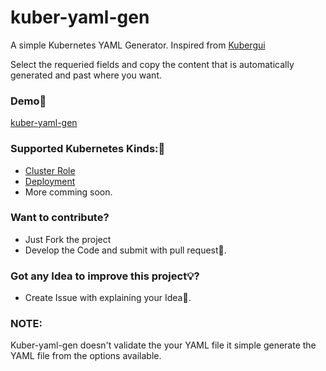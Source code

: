 
# kuber-yaml-gen
A simple Kubernetes YAML Generator. Inspired from [Kubergui](https://github.com/BrandonPotter/kubergui) 

Select the requeried fields and copy the content that is automatically generated and past where you want.

### **Demo🎉**

[kuber-yaml-gen](https://mohansai1997.github.io/kuber-yaml-gen/)

### **Supported Kubernetes Kinds:🙌**

 - [Cluster Role](https://mohansai1997.github.io/kube-yaml-gen/ClusterRole/ClusterRole.html)
 - [Deployment](https://mohansai1997.github.io/kube-yaml-gen/Deployment/Deployment.html)
 - More comming soon.
 
### **Want to contribute?** 
 - Just Fork the project
 - Develop the Code and submit with pull request🥂.

### **Got any Idea to improve this project💡?**

 - Create Issue with explaining your Idea🎊.

### **NOTE:**

Kuber-yaml-gen doesn't validate the your YAML file it simple generate the YAML file from the options available.
